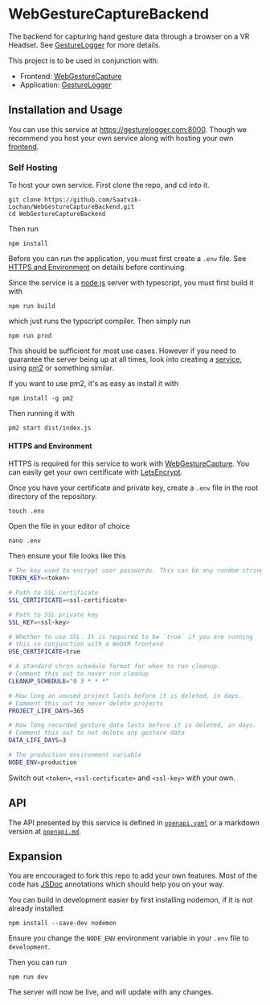 # WebGestureCaptureBackend
The backend for capturing hand gesture data through a browser on a VR Headset.
See [GestureLogger](https://github.com/Saatvik-Lochan/GestureLogger) for more 
details.

This project is to be used in conjunction with:
 - Frontend: [WebGestureCapture](https://github.com/Saatvik-Lochan/WebGestureCapture)
 - Application: [GestureLogger](https://github.com/Saatvik-Lochan/GestureLogger)

## Installation and Usage
You can use this service at https://gesturelogger.com:8000. Though we 
recommend you host your own service along with hosting your own [frontend](https://github.com/Saatvik-Lochan/WebGestureCapture).

### Self Hosting
To host your own service. First clone the repo, and cd into it. 

```console
git clone https://github.com/Saatvik-Lochan/WebGestureCaptureBackend.git
cd WebGestureCaptureBackend
```

Then run

```console
npm install
```

Before you can run the application, you must first create a `.env` file.
See [HTTPS and Environment](#https-and-environment) on details before continuing.

Since the service is a [node.js](https://nodejs.org/en) server with typescript, you must first build it with

```console
npm run build 
```

which just runs the typscript compiler. Then simply run 

```console
npm run prod
```

This should be sufficient for most use cases. However if you need
to guarantee the server being up at all times, look into creating 
a [service](https://web.archive.org/web/20180212163211/https://certsimple.com/blog/deploy-node-on-linux),
using [pm2](https://pm2.keymetrics.io/) or something similar.

If you want to use pm2, it's as easy as install it with 

```console
npm install -g pm2 
```

Then running it with

```console
pm2 start dist/index.js
```



#### HTTPS and Environment
HTTPS is required for this service to work with [WebGestureCapture](https://github.com/Saatvik-Lochan/WebGestureCapture).
You can easily get your own certificate with [LetsEncrypt](https://letsencrypt.org/).

Once you have your certificate and private key, create a `.env` file in 
the root directory of the repository.

```console
touch .env
```

Open the file in your editor of choice

```console
nano .env
```

Then ensure your file looks like this
```sh
# The key used to encrypt user passwords. This can be any random string
TOKEN_KEY=<token>

# Path to SSL certificate
SSL_CERTIFICATE=<ssl-certificate>

# Path to SSL private key
SSL_KEY=<ssl-key>

# Whether to use SSL. It is required to be `true` if you are running
# this in conjunction with a WebXR frontend
USE_CERTIFICATE=true

# A standard chron schedule format for when to run cleanup.
# Comment this out to never run cleanup
CLEANUP_SCHEDULE="0 3 * * *"

# How long an unused project lasts before it is deleted, in days.
# Comment this out to never delete projects
PROJECT_LIFE_DAYS=365

# How long recorded gesture data lasts before it is deleted, in days. 
# Comment this out to not delete any gesture data
DATA_LIFE_DAYS=3

# The production environment variable
NODE_ENV=production
```

Switch out `<token>`, `<ssl-certificate>` and `<ssl-key>` with your own.

## API
The API presented by this service is defined in [`openapi.yaml`](src/openapi.yaml) or a markdown version at [`openapi.md`](src/openapi.md). 

## Expansion
You are encouraged to fork this repo to add your own features.
Most of the code has [JSDoc](https://jsdoc.app/) annotations
which should help you on your way.

You can build in development easier by first installing nodemon, if it 
is not already installed.

```console
npm install --save-dev nodemon
```

Ensure you change the `NODE_ENV` environment variable in your `.env` file
to `development`. 

Then you can run
```console
npm run dev
```

The server will now be live, and will update with any changes.
